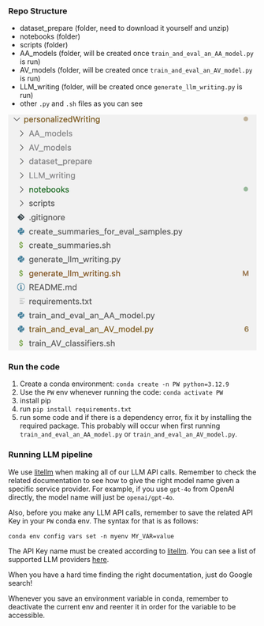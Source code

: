 ### Repo Structure 

- dataset_prepare (folder, need to download it yourself and unzip)
- notebooks (folder)
- scripts (folder)
- AA_models (folder, will be created once `train_and_eval_an_AA_model.py` is run)
- AV_models (folder, will be created once `train_and_eval_an_AV_model.py` is run)
- LLM_writing (folder, will be created once `generate_llm_writing.py` is run)
- other `.py` and `.sh` files as you can see

<p align='center'>
 <img align="center" src="./fileStructure.png">
</p>



### Run the code

1. Create a conda environment: `conda create -n PW python=3.12.9`
2. Use the `PW` env whenever running the code: `conda activate PW`
3. install pip
4. run `pip install requirements.txt`
5. run some code and if there is a dependency error, fix it by installing the required package. This probably will  occur when first running `train_and_eval_an_AA_model.py` or `train_and_eval_an_AV_model.py`.


### Running LLM pipeline

We use [litellm](https://github.com/BerriAI/litellm) when making all of our LLM API calls. Remember to check the related documentation to see how to give the right model name given a specific service provider. For example, if you use `gpt-4o` from OpenAI directly, the model name will just be `openai/gpt-4o`.

Also, before you make any LLM API calls, remember to save the related API Key in your `PW` conda env. The syntax for that is as follows:

```
conda env config vars set -n myenv MY_VAR=value
```

The API Key name must be created according to [litellm](https://github.com/BerriAI/litellm). You can see a list of supported LLM providers [here](https://docs.litellm.ai/docs/providers).

When you have a hard time finding the right documentation, just do Google search!

Whenever you save an environment variable in conda, remember to deactivate the current env and reenter it in order for the variable to be accessible. 